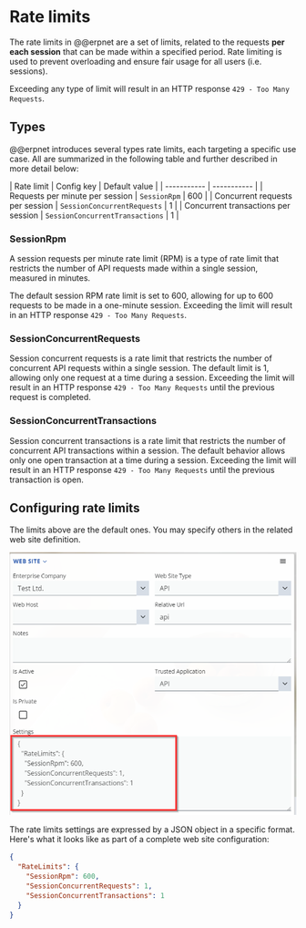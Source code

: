 # Rate limits

The rate limits in @@erpnet are a set of limits, related to the requests **per each session** that can be made within a specified period. Rate limiting is used to prevent overloading and ensure fair usage for all users (i.e. sessions).

Exceeding any type of limit will result in an HTTP response `429 - Too Many Requests`.

## Types

@@erpnet introduces several types rate limits, each targeting a specific use case. All are summarized in the following table and further described in more detail below:

| Rate limit | Config key | Default value |
| ----------- | ----------- |
| Requests per minute per session | `SessionRpm` | 600 |
| Concurrent requests per session | `SessionConcurrentRequests` | 1 |
| Concurrent transactions per session | `SessionConcurrentTransactions` | 1 |

### SessionRpm

A session requests per minute rate limit (RPM) is a type of rate limit that restricts the number of API requests made within a single session, measured in minutes. 

The default session RPM rate limit is set to 600, allowing for up to 600 requests to be made in a one-minute session. Exceeding the limit will result in an HTTP response `429 - Too Many Requests`.

### SessionConcurrentRequests

Session concurrent requests is a rate limit that restricts the number of concurrent API requests within a single session. The default limit is 1, allowing only one request at a time during a session. Exceeding the limit will result in an HTTP response `429 - Too Many Requests` until the previous request is completed.

### SessionConcurrentTransactions

Session concurrent transactions is a rate limit that restricts the number of concurrent API transactions within a session. The default behavior allows only one open transaction at a time during a session. Exceeding the limit will result in an HTTP response `429 - Too Many Requests` until the previous transaction is open.

## Configuring rate limits

The limits above are the default ones. You may specify others in the related web site definition.

![Web-site-settings](./pictures/website-settings.png)


The rate limits settings are expressed by a JSON object in a specific format. Here's what it looks like as part of a complete web site configuration:

```JSON
{
  "RateLimits": {
    "SessionRpm": 600,
    "SessionConcurrentRequests": 1,
    "SessionConcurrentTransactions": 1
  }
}
```